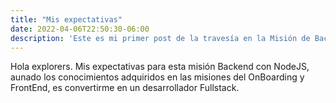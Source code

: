 ```yaml
---
title: "Mis expectativas"
date: 2022-04-06T22:50:30-06:00
description: 'Este es mi primer post de la travesía en la Misión de Backend con Node JS de Launch X.'
---
```


Hola explorers. Mis expectativas para esta misión Backend con NodeJS, aunado los conocimientos adquiridos en las misiones del OnBoarding y FrontEnd, es convertirme en un desarrollador Fullstack.
